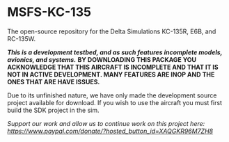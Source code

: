 # MSFS-KC-135
The open-source repository for the Delta Simulations KC-135R, E6B, and RC-135W.

_**This is a development testbed, and as such features incomplete models, avionics, and systems.**_
**BY DOWNLOADING THIS PACKAGE YOU ACKNOWLEDGE THAT THIS AIRCRAFT IS INCOMPLETE AND THAT IT IS NOT IN ACTIVE DEVELOPMENT. MANY FEATURES ARE INOP AND THE ONES THAT ARE HAVE ISSUES.**

Due to its unfinished nature, we have only made the development source project available for download. If you wish to use the aircraft you must first build the SDK project in the sim.

_Support our work and allow us to continue work on this project here: https://www.paypal.com/donate/?hosted_button_id=XAQGKR96M7ZH8_
